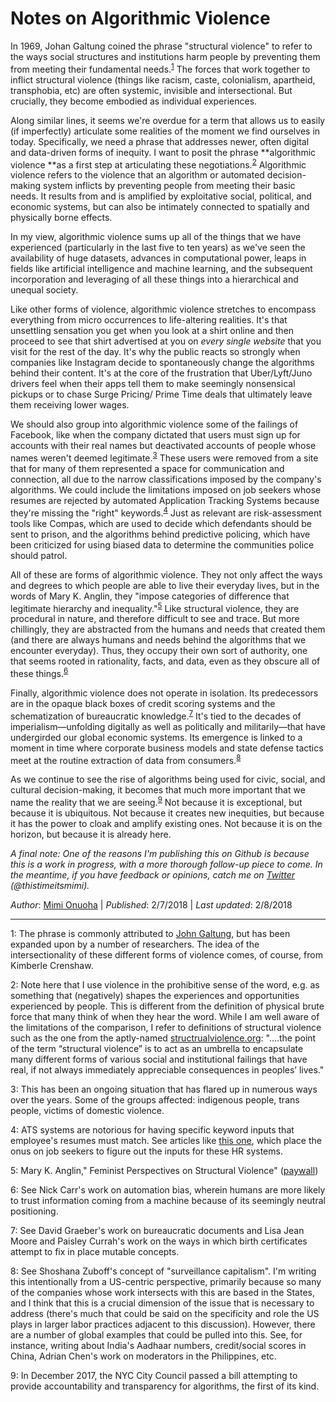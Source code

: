 # Notes on Algorithmic Violence

In 1969, Johan Galtung coined the phrase "structural violence" to refer to the ways social structures and institutions harm people by preventing them from meeting their fundamental needs.<sup>[1](#footnote1)</sup> The forces that work together to inflict structural violence (things like racism, caste, colonialism, apartheid, transphobia, etc) are often systemic, invisible and intersectional. But crucially, they become embodied as individual experiences. 

Along similar lines, it seems we're overdue for a term that allows us to easily (if imperfectly) articulate some realities of the moment we find ourselves in today. Specifically, we need a phrase that addresses newer, often digital and data-driven forms of inequity. I want to posit the phrase **algorithmic violence **as a first step at articulating these negotiations.<sup>[2](#footnote2)</sup> Algorithmic violence refers to the violence that an algorithm or automated decision-making system inflicts by preventing people from meeting their basic needs. It results from and is amplified by exploitative social, political, and economic systems, but can also be intimately connected to spatially and physically borne effects. 

In my view, algorithmic violence sums up all of the things that we have experienced (particularly in the last five to ten years) as we've seen the availability of huge datasets, advances in computational power, leaps in fields like artificial intelligence and machine learning, and the subsequent incorporation and leveraging of all these things into a hierarchical and unequal society. 

Like other forms of violence, algorithmic violence stretches to encompass everything from micro occurrences to life-altering realities. It's that unsettling sensation you get when you look at a shirt online and then proceed to see that shirt advertised at you on *every* *single* *website* that you visit for the rest of the day. It's why the public reacts so strongly when companies like Instagram decide to spontaneously change the algorithms behind their content. It's at the core of the frustration that Uber/Lyft/Juno drivers feel when their apps tell them to make seemingly nonsensical pickups or to chase Surge Pricing/ Prime Time deals that ultimately leave them receiving lower wages. 

We should also group into algorithmic violence some of the failings of Facebook, like when the company dictated that users must sign up for accounts with their real names but deactivated accounts of people whose names weren't deemed legitimate.<sup>[3](#footnote3)</sup> These users were removed from a site that for many of them represented a space for communication and connection, all due to the narrow classifications imposed by the company's algorithms. We could include the limitations imposed on job seekers whose resumes are rejected by automated Application Tracking Systems because they're missing the "right" keywords.<sup>[4](#footnote4)</sup> Just as relevant are risk-assessment tools like Compas, which are used to decide which defendants should be sent to prison, and the algorithms behind predictive policing, which have been criticized for using biased data to determine the communities police should patrol. 

All of these are forms of algorithmic violence. They not only affect the ways and degrees to which people are able to live their everyday lives, but in the words of Mary K. Anglin, they "impose categories of difference that legitimate hierarchy and inequality."<sup>[5](#footnote5)</sup> Like structural violence, they are procedural in nature, and therefore difficult to see and trace. But more chillingly, they are abstracted from the humans and needs that created them (and there are always humans and needs behind the algorithms that we encounter everyday). Thus, they occupy their own sort of authority, one that seems rooted in rationality, facts, and data, even as they obscure all of these things.<sup>[6](#footnote6)</sup>

Finally, algorithmic violence does not operate in isolation. Its predecessors are in the opaque black boxes of credit scoring systems and the schematization of bureaucratic knowledge.<sup>[7](#footnote7)</sup> It's tied to the decades of imperialism—unfolding digitally as well as politically and militarily—that have undergirded our global economic systems. Its emergence is linked to a moment in time where corporate business models and state defense tactics meet at the routine extraction of data from consumers.<sup>[8](#footnote8)</sup>

As we continue to see the rise of algorithms being used for civic, social, and cultural decision-making, it becomes that much more important that we name the reality that we are seeing.<sup>[9](#footnote9)</sup>  Not because it is exceptional, but because it is ubiquitous. Not because it creates new inequities, but because it has the power to cloak and amplify existing ones. Not because it is on the horizon, but because it is already here. 

*A final note: One of the reasons I'm publishing this on Github is because this is a work in progress, with a more thorough follow-up piece to come. In the meantime, if you have feedback or opinions, catch me on [Twitter](https://twitter.com/thistimeitsmimi) (@thistimeitsmimi).*

 

*Author*: [Mimi Onuoha](mimionuoha.com) | *Published*: 2/7/2018 |  *Last updated*: 2/8/2018

----


<a name="footnote1">1</a>: The phrase is commonly attributed to [John Galtung](http://www2.kobe-u.ac.jp/~alexroni/IPD%202015%20readings/IPD%202015_7/Galtung_Violence,%20Peace,%20and%20Peace%20Research.pdf), but has been expanded upon by a number of researchers. The idea of the intersectionality of these different forms of violence comes, of course, from Kimberle Crenshaw. 

<a name="footnote2">2</a>: Note here that I use violence in the prohibitive sense of the word, e.g. as something that (negatively) shapes the experiences and opportunities experienced by people. This is different from the definition of physical brute force that many think of when they hear the word. While I am well aware of the limitations of the comparison, I refer to definitions of structural violence such as the one from the aptly-named [structrualviolence.org](http://www.structuralviolence.org/structural-violence/): "….the point of the term “structural violence” is to act as an umbrella to encapsulate many different forms of various social and institutional failings that have real, if not always immediately appreciable consequences in peoples’ lives." 

<a name="footnote3">3</a>: This has been an ongoing situation that has flared up in numerous ways over the years. Some of the groups affected: indigenous people, trans people, victims of domestic violence.

<a name="footnote4">4</a>: ATS systems are notorious for having specific keyword inputs that employee's resumes must match. See articles like [this one](https://www.themuse.com/advice/beat-the-robots-how-to-get-your-resume-past-the-system-into-human-hands), which place the onus on job seekers to figure out the inputs for these HR systems. 

<a name="footnote5">5</a>: Mary K. Anglin," Feminist Perspectives on Structural Violence" ([paywall](http://www.tandfonline.com/doi/abs/10.1080/1070289X.1998.9962613?journalCode=gide20))

<a name="footnote6">6</a>: See Nick Carr's work on automation bias, wherein humans are more likely to trust information coming from a machine because of its seemingly neutral positioning. 

<a name="footnote7">7</a>: See David Graeber's work on bureaucratic documents and Lisa Jean Moore and Paisley Currah's work on the ways in which birth certificates attempt to fix in place mutable concepts. 

<a name="footnote8">8</a>: See Shoshana Zuboff's concept of "surveillance capitalism". I'm writing this intentionally from a US-centric perspective, primarily because so many of the companies whose work intersects with this are based in the States, and I think that this is a crucial dimension of the issue that is necessary to address (there's much that could be said on the specificity and role the US plays in larger labor practices adjacent to this discussion). However, there are a number of global examples that could be pulled into this. See, for instance, writing about India's Aadhaar numbers, credit/social scores in China, Adrian Chen's work on moderators in the Philippines, etc. 

<a name="footnote9">9</a>: In December 2017, the NYC City Council passed a bill attempting to provide accountability and transparency for algorithms, the first of its kind. 

